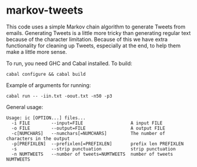 markov-tweets
=============
This code uses a simple Markov chain algorithm to generate Tweets from emails. Generating Tweets is a little more tricky than generating regular text because of the character limitation. Because of this we have extra functionality for cleaning up Tweets, especially at the end, to help them make a little more sense.

To run, you need GHC and Cabal installed. To build:

```
cabal configure && cabal build
```

Example of arguments for running:

```
cabal run -- -iin.txt -oout.txt -n50 -p3
```
General usage:

```
Usage: ic [OPTION...] files...
  -i FILE        --input=FILE                  A input FILE
  -o FILE        --output=FILE                 A output FILE
  -c[NUMCHARS]   --numchars[=NUMCHARS]         The number of characters in the output
  -p[PREFIXLEN]  --prefixlen[=PREFIXLEN]       prefix len PREFIXLEN
  -s             --strip punctuation           strip punctuation
  -n NUMTWEETS   --number of tweets=NUMTWEETS  number of tweets NUMTWEETS
```
